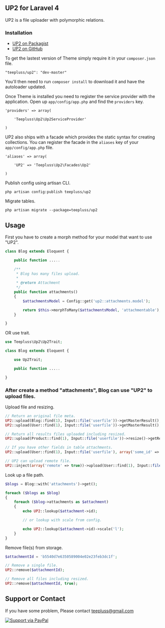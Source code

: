## UP2 for Laravel 4

UP2 is a file uploader with polymorphic relations.

### Installation

- [UP2 on Packagist](https://packagist.org/packages/teepluss/up2)
- [UP2 on GitHub](https://github.com/teepluss/laravel4-up2)

To get the lastest version of Theme simply require it in your `composer.json` file.

~~~
"teepluss/up2": "dev-master"
~~~

You'll then need to run `composer install` to download it and have the autoloader updated.

Once Theme is installed you need to register the service provider with the application. Open up `app/config/app.php` and find the `providers` key.

~~~
'providers' => array(

    'Teepluss\Up2\Up2ServiceProvider'

)
~~~

UP2 also ships with a facade which provides the static syntax for creating collections. You can register the facade in the `aliases` key of your `app/config/app.php` file.

~~~
'aliases' => array(

    'UP2' => 'Teepluss\Up2\Facades\Up2'

)
~~~

Publish config using artisan CLI.

~~~
php artisan config:publish teepluss/up2
~~~

Migrate tables.

~~~
php artisan migrate --package=teepluss/up2
~~~

## Usage

First you have to create a morph method for your model that want to use "UP2".

~~~php
class Blog extends Eloquent {

    public function .....

    /**
     * Blog has many files upload.
     *
     * @return Attachment
     */
    public function attachments()
    {
        $attachmentsModel = Config::get('up2::attachments.model');

        return $this->morphToMany($attachmentsModel, 'attachmentable');
    }

}
~~~

OR use trait.

~~~php
use Teepluss\Up2\Up2Trait;

class Blog extends Eloquent {

    use Up2Trait;

    public function .....

}
~~~

### After create a method "attachments", Blog can use "UP2" to upload files.

Upload file and resizing.

~~~php
// Return an original file meta.
UP2::upload(Blog::find(1), Input::file('userfile'))->getMasterResult();
UP2::upload(User::find(1), Input::file('userfile'))->getMasterResult();

// Return all results files uploaded including resized.
UP2::upload(Product::find(1), Input::file('userfile'))->resize()->getResults();

// If you have other fields in table attachments.
UP2::upload(User::find(1), Input::file('userfile'), array('some_id' => 999))->getMasterResult();

// UP2 can upload remote file.
UP2::inject(array('remote' => true))->upload(User::find(1), Input::file('userfile'), array('some_id' => 999))->getResults();
~~~

Look up a file path.

~~~php
$blogs = Blog::with('attachments')->get();

foreach ($blogs as $blog)
{
    foreach ($blog->attachments as $attachment)
    {
        echo UP2::lookup($attachment->id);

        // or lookup with scale from config.

        echo UP2::lookup($attachment->id)->scale('l');
    }
}
~~~

Remove file(s) from storage.

~~~php
$attachmentId = 'b5540d7e6350589004e02e23feb3dc1f';

// Remove a single file.
UP2::remove($attachmentId);

// Remove all files including resized.
UP2::remove($attachmentId, true);
~~~

## Support or Contact

If you have some problem, Please contact teepluss@gmail.com


[![Support via PayPal](https://rawgithub.com/chris---/Donation-Badges/master/paypal.jpeg)](https://www.paypal.com/cgi-bin/webscr?cmd=_s-xclick&hosted_button_id=9GEC8J7FAG6JA)
